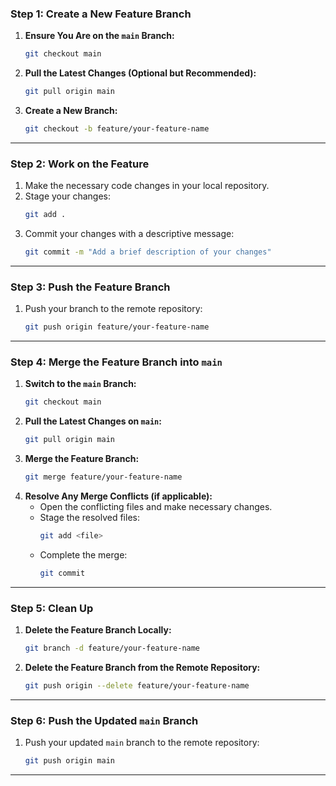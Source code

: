 ### **Step 1: Create a New Feature Branch**
1. **Ensure You Are on the `main` Branch:**
   ```bash
   git checkout main
   ```
2. **Pull the Latest Changes (Optional but Recommended):**
   ```bash
   git pull origin main
   ```
3. **Create a New Branch:**
   ```bash
   git checkout -b feature/your-feature-name
   ```

---

### **Step 2: Work on the Feature**
1. Make the necessary code changes in your local repository.
2. Stage your changes:
   ```bash
   git add .
   ```
3. Commit your changes with a descriptive message:
   ```bash
   git commit -m "Add a brief description of your changes"
   ```

---

### **Step 3: Push the Feature Branch**
1. Push your branch to the remote repository:
   ```bash
   git push origin feature/your-feature-name
   ```

---

### **Step 4: Merge the Feature Branch into `main`**
1. **Switch to the `main` Branch:**
   ```bash
   git checkout main
   ```
2. **Pull the Latest Changes on `main`:**
   ```bash
   git pull origin main
   ```
3. **Merge the Feature Branch:**
   ```bash
   git merge feature/your-feature-name
   ```
4. **Resolve Any Merge Conflicts (if applicable):**
   - Open the conflicting files and make necessary changes.
   - Stage the resolved files:
     ```bash
     git add <file>
     ```
   - Complete the merge:
     ```bash
     git commit
     ```

---

### **Step 5: Clean Up**
1. **Delete the Feature Branch Locally:**
   ```bash
   git branch -d feature/your-feature-name
   ```
2. **Delete the Feature Branch from the Remote Repository:**
   ```bash
   git push origin --delete feature/your-feature-name
   ```

---

### **Step 6: Push the Updated `main` Branch**
1. Push your updated `main` branch to the remote repository:
   ```bash
   git push origin main
   ```

--- 
